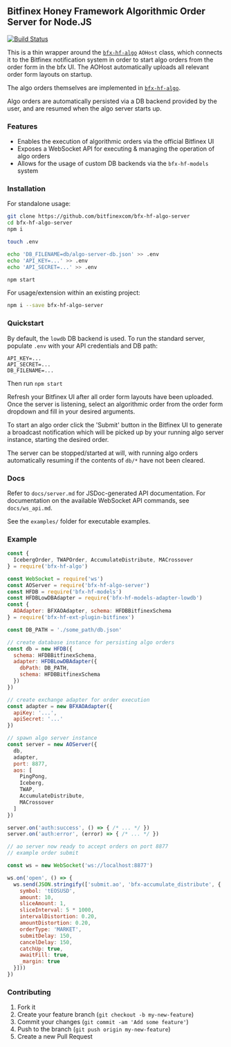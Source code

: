 ## Bitfinex Honey Framework Algorithmic Order Server for Node.JS

[![Build Status](https://travis-ci.org/bitfinexcom/bfx-hf-algo-server.svg?branch=master)](https://travis-ci.org/bitfinexcom/bfx-hf-algo-server)

This is a thin wrapper around the [`bfx-hf-algo`](https://github.com/bitfinexcom/bfx-hf-algo) `AOHost` class, which connects it to the Bitfinex notification system in order to start algo orders from the order form in the bfx UI. The AOHost automatically uploads all relevant order form layouts on startup.

The algo orders themselves are implemented in [`bfx-hf-algo`](https://github.com/bitfinexcom/bfx-hf-algo).

Algo orders are automatically persisted via a DB backend provided by the user, and are resumed when the algo server starts up.

### Features

* Enables the execution of algorithmic orders via the official Bitfinex UI
* Exposes a WebSocket API for executing & managing the operation of algo orders
* Allows for the usage of custom DB backends via the `bfx-hf-models` system

### Installation

For standalone usage:
```bash
git clone https://github.com/bitfinexcom/bfx-hf-algo-server
cd bfx-hf-algo-server
npm i

touch .env

echo 'DB_FILENAME=db/algo-server-db.json' >> .env
echo 'API_KEY=...' >> .env
echo 'API_SECRET=...' >> .env

npm start
```

For usage/extension within an existing project:
```bash
npm i --save bfx-hf-algo-server
```

### Quickstart

By default, the `lowdb` DB backend is used. To run the standard server, populate `.env` with your API credentials and DB path:
```
API_KEY=...
API_SECRET=...
DB_FILENAME=...
```

Then run `npm start`

Refresh your Bitfinex UI after all order form layouts have been uploaded. Once the server is listening, select an algorithmic order from the order form dropdown and fill in your desired arguments.

To start an algo order click the 'Submit' button in the Bitfinex UI to generate a broadcast notification which will be picked up by your running algo server instance, starting the desired order.

The server can be stopped/started at will, with running algo orders automatically resuming if the contents of `db/*` have not been cleared.

### Docs

Refer to `docs/server.md` for JSDoc-generated API documentation. For documentation on the available WebSocket API commands, see `docs/ws_api.md`.

See the `examples/` folder for executable examples.

### Example

```js
const {
  IcebergOrder, TWAPOrder, AccumulateDistribute, MACrossover
} = require('bfx-hf-algo')

const WebSocket = require('ws')
const AOServer = require('bfx-hf-algo-server')
const HFDB = require('bfx-hf-models')
const HFDBLowDBAdapter = require('bfx-hf-models-adapter-lowdb')
const {
  AOAdapter: BFXAOAdapter, schema: HFDBBitfinexSchema
} = require('bfx-hf-ext-plugin-bitfinex')

const DB_PATH = './some_path/db.json'

// create database instance for persisting algo orders
const db = new HFDB({
  schema: HFDBBitfinexSchema,
  adapter: HFDBLowDBAdapter({
    dbPath: DB_PATH,
    schema: HFDBBitfinexSchema
  })
})

// create exchange adapter for order execution
const adapter = new BFXAOAdapter({
  apiKey: '...',
  apiSecret: '...'
})

// spawn algo server instance
const server = new AOServer({
  db,
  adapter,
  port: 8877,
  aos: [
    PingPong,
    Iceberg,
    TWAP,
    AccumulateDistribute,
    MACrossover
  ]
})

server.on('auth:success', () => { /* ... */ })
server.on('auth:error', (error) => { /* ... */ })

// ao server now ready to accept orders on port 8877
// example order submit

const ws = new WebSocket('ws://localhost:8877')

ws.on('open', () => {
  ws.send(JSON.stringify(['submit.ao', 'bfx-accumulate_distribute', {
    symbol: 'tEOSUSD',
    amount: 10,
    sliceAmount: 1,
    sliceInterval: 5 * 1000,
    intervalDistortion: 0.20,
    amountDistortion: 0.20,
    orderType: 'MARKET',
    submitDelay: 150,
    cancelDelay: 150,
    catchUp: true,
    awaitFill: true,
    _margin: true
  }]))
})
```

### Contributing

1. Fork it
2. Create your feature branch (`git checkout -b my-new-feature`)
3. Commit your changes (`git commit -am 'Add some feature'`)
4. Push to the branch (`git push origin my-new-feature`)
5. Create a new Pull Request
